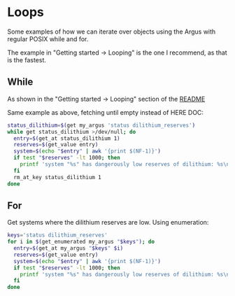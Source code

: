 # Loops

Some examples of how we can iterate over objects using the Argus with regular POSIX while and for.

The example in "Getting started -> Looping" is the one I recommend, as that is the fastest.

## While

As shown in the "Getting started -> Looping" section of the [README](../README.md)

Same example as above, fetching until empty instead of HERE DOC:

```sh
status_dilithium=$(get my_argus 'status dilithium_reserves')
while get status_dilithium >/dev/null; do
  entry=$(get_at status_dilithium 1)
  reserves=$(get_value entry)
  system=$(echo "$entry" | awk '{print $(NF-1)}')
  if test "$reserves" -lt 1000; then
    printf 'system "%s" has dangerously low reserves of dilithium: %s\n' "$system" "$reserves"
  fi
  rm_at_key status_dilithium 1
done
```

## For

Get systems where the dilithium reserves are low. Using enumeration:

```sh
keys='status dilithium_reserves'
for i in $(get_enumerated my_argus "$keys"); do
  entry=$(get_at my_argus "$keys" $i)
  reserves=$(get_value entry)
  system=$(echo "$entry" | awk '{print $(NF-1)}')
  if test "$reserves" -lt 1000; then
    printf 'system "%s" has dangerously low reserves of dilithium: %s\n' "$system" "$reserves"
  fi
done
```
